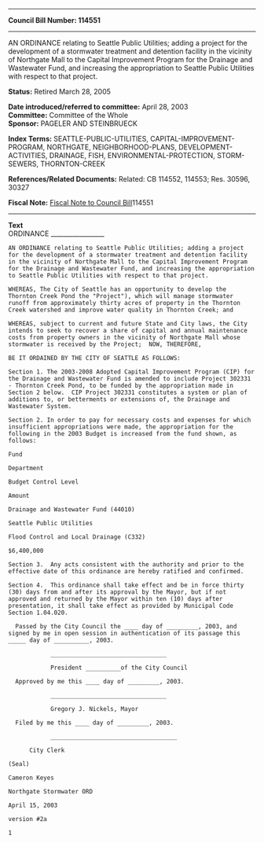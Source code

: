 * * * * *  
  
**Council Bill Number: [](#h0)[](#h2)114551**  
  
* * * * *  
  
AN ORDINANCE relating to Seattle Public Utilities; adding a project for the development of a stormwater treatment and detention facility in the vicinity of Northgate Mall to the Capital Improvement Program for the Drainage and Wastewater Fund, and increasing the appropriation to Seattle Public Utilities with respect to that project.  
  
**Status:** Retired March 28, 2005   
  
**Date introduced/referred to committee:** April 28, 2003   
**Committee:** Committee of the Whole   
**Sponsor:** PAGELER AND STEINBRUECK   
  
**Index Terms:** SEATTLE-PUBLIC-UTILITIES, CAPITAL-IMPROVEMENT-PROGRAM, NORTHGATE, NEIGHBORHOOD-PLANS, DEVELOPMENT-ACTIVITIES, DRAINAGE, FISH, ENVIRONMENTAL-PROTECTION, STORM-SEWERS, THORNTON-CREEK  
  
**References/Related Documents:** Related: CB 114552, 114553; Res. 30596, 30327  
  
**Fiscal Note:** [Fiscal Note to Council Bill](http://clerk.seattle.gov/~public/fnote/114551.htm)[](#h1)[](#h3)114551  
  
* * * * *  
  
**Text**  
    ORDINANCE _________________  
  
    AN ORDINANCE relating to Seattle Public Utilities; adding a project  
    for the development of a stormwater treatment and detention facility  
    in the vicinity of Northgate Mall to the Capital Improvement Program  
    for the Drainage and Wastewater Fund, and increasing the appropriation  
    to Seattle Public Utilities with respect to that project.  
  
    WHEREAS, The City of Seattle has an opportunity to develop the  
    Thornton Creek Pond the "Project"), which will manage stormwater  
    runoff from approximately thirty acres of property in the Thornton  
    Creek watershed and improve water quality in Thornton Creek; and  
  
    WHEREAS, subject to current and future State and City laws, the City  
    intends to seek to recover a share of capital and annual maintenance  
    costs from property owners in the vicinity of Northgate Mall whose  
    stormwater is received by the Project;  NOW, THEREFORE,  
  
    BE IT ORDAINED BY THE CITY OF SEATTLE AS FOLLOWS:  
  
    Section 1. The 2003-2008 Adopted Capital Improvement Program (CIP) for  
    the Drainage and Wastewater Fund is amended to include Project 302331  
    - Thornton Creek Pond, to be funded by the appropriation made in  
    Section 2 below.  CIP Project 302331 constitutes a system or plan of  
    additions to, or betterments or extensions of, the Drainage and  
    Wastewater System.  
  
    Section 2. In order to pay for necessary costs and expenses for which  
    insufficient appropriations were made, the appropriation for the  
    following in the 2003 Budget is increased from the fund shown, as  
    follows:  
  
    Fund  
  
    Department  
  
    Budget Control Level  
  
    Amount  
  
    Drainage and Wastewater Fund (44010)  
  
    Seattle Public Utilities  
  
    Flood Control and Local Drainage (C332)  
  
    $6,400,000  
  
    Section 3.  Any acts consistent with the authority and prior to the  
    effective date of this ordinance are hereby ratified and confirmed.  
  
    Section 4.  This ordinance shall take effect and be in force thirty  
    (30) days from and after its approval by the Mayor, but if not  
    approved and returned by the Mayor within ten (10) days after  
    presentation, it shall take effect as provided by Municipal Code  
    Section 1.04.020.  
  
      Passed by the City Council the ____ day of _________, 2003, and  
    signed by me in open session in authentication of its passage this  
    _____ day of __________, 2003.  
  
                _________________________________  
  
                President __________of the City Council  
  
      Approved by me this ____ day of _________, 2003.  
  
                _________________________________  
  
                Gregory J. Nickels, Mayor  
  
      Filed by me this ____ day of _________, 2003.  
  
                ____________________________________  
  
          City Clerk  
  
    (Seal)  
  
    Cameron Keyes  
  
    Northgate Stormwater ORD  
  
    April 15, 2003  
  
    version #2a  
  
    1  
